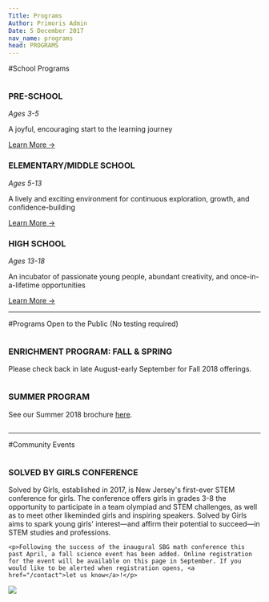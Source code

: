 ```yaml
---
Title: Programs
Author: Primoris Admin
Date: 5 December 2017
nav_name: programs
head: PROGRAMS
---
```


#School Programs
<div class="row">
  <div class="column medium-4">
    <h3>PRE-SCHOOL</h3>
    <i>Ages 3-5</i>
    <p>A joyful, encouraging start to the learning journey</p>
    <a href="/programs/pre-school">Learn More →</a>
  </div>
  <div class="column medium-4">
    <h3>ELEMENTARY/MIDDLE SCHOOL</h3>
    <i>Ages 5-13</i>
    <p>A lively and exciting environment for continuous exploration, growth, and confidence-building</p>
    <a href="/programs/middle-school">Learn More →</a>
  </div>
  <div class="column medium-4">
    <h3>HIGH SCHOOL</h3>
    <i>Ages 13-18</i>
    <p>An incubator of passionate young people, abundant creativity, and once-in-a-lifetime opportunities</p>
    <a href="/programs/high-school">Learn More →</a>
  </div>
</div>

---

#Programs Open to the Public
(No testing required)
<div class="row">
  <div class="column medium-6">
    <h3>ENRICHMENT PROGRAM: FALL & SPRING</h3>
    <p>Please check back in late August-early September for Fall 2018 offerings.</p>
  </div>
  <div class="column medium-6">
    <h3>SUMMER PROGRAM</h3>
    <p>See our Summer 2018 brochure <a href="%theme_url%/img/SummerProgram2018.pdf" target="_blank">here</a>.</p>
  </div>
</div>

---

#Community Events
<div class="row">
  <div class="column medium-6">
    <h3>SOLVED BY GIRLS CONFERENCE</h3>
    <p>Solved by Girls, established in 2017, is New Jersey's first-ever STEM conference for girls. The conference offers girls in grades 3-8 the opportunity to participate in a team olympiad and STEM challenges, as well as to meet other likeminded girls and inspiring speakers. Solved by Girls aims to spark young girls' interest—and affirm their potential to succeed—in STEM studies and professions.</p>

    <p>Following the success of the inaugural SBG math conference this past April, a fall science event has been added. Online registration for the event will be available on this page in September. If you would like to be alerted when registration opens, <a href="/contact">let us know</a>!</p>
  </div>
  <div class="column medium-6">
    <img src="%theme_url%/img/solved-by-girls.jpg">
  </div>
</div>

